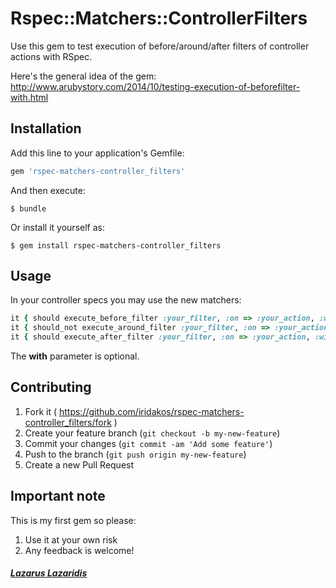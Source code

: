# Rspec::Matchers::ControllerFilters

Use this gem to test execution of before/around/after filters of controller actions with RSpec.

Here's the general idea of the gem:
http://www.arubystory.com/2014/10/testing-execution-of-beforefilter-with.html

## Installation

Add this line to your application's Gemfile:

```ruby
gem 'rspec-matchers-controller_filters'
```

And then execute:

    $ bundle

Or install it yourself as:

    $ gem install rspec-matchers-controller_filters

## Usage

In your controller specs you may use the new matchers:

```ruby
it { should execute_before_filter :your_filter, :on => :your_action, :with => { :parameter_name => 'parameter_value'} }
it { should_not execute_around_filter :your_filter, :on => :your_action, :with => { :parameter_name => 'parameter_value'} }
it { should execute_after_filter :your_filter, :on => :your_action, :with => { :parameter_name => 'parameter_value'} }
```

The **with** parameter is optional.

## Contributing

1. Fork it ( https://github.com/iridakos/rspec-matchers-controller_filters/fork )
2. Create your feature branch (`git checkout -b my-new-feature`)
3. Commit your changes (`git commit -am 'Add some feature'`)
4. Push to the branch (`git push origin my-new-feature`)
5. Create a new Pull Request

## Important note
This is my first gem so please:
1. Use it at your own risk
2. Any feedback is welcome!

##### [**Lazarus Lazaridis**](https://www.linkedin.com/in/lazaruslazaridis)
